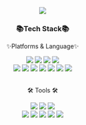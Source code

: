 <div align=center>
  <img src="https://capsule-render.vercel.app/api?type=waving&color=gradient&height=300&section=header&text=SSY1203%20github!&fontSize=90&animation=fadeIn" />	
  <h3 align='center' fontWeight='bold'>📚Tech Stack📚</h3>
  <p>✨Platforms & Language✨</p>
</div>


<div align="center">
  <img src="https://img.shields.io/badge/HTML5-E34F26?style=flat&logo=HTML5&logoColor=white"/>
  <img src="https://img.shields.io/badge/CSS3-1572B6?style=flat&logo=CSS3&logoColor=white"/>
  <img src="https://img.shields.io/badge/JavaScript-F7DF1E?style=flat&logo=JavaScript&logoColor=white"/>
  <img src="https://img.shields.io/badge/TypeScript-3178C6?style=flat&logo=TypeScript&logoColor=white"/><br>
  <img src="https://img.shields.io/badge/React-61DAFB?style=flat&logo=React&logoColor=white"/>
  <img src="https://img.shields.io/badge/Sass-CC6699?style=flat&logo=Sass&logoColor=white"/>
  <img src="https://img.shields.io/badge/Vite-646CFF?style=flat&logo=Vite&logoColor=white"/>
  <img src="https://img.shields.io/badge/Node.js-339933?style=flat&logo=Node.js&logoColor=white"/>
  <img src="https://img.shields.io/badge/Redux-764ABC?style=flat&logo=Redux&logoColor=white"/>
  <img src="https://img.shields.io/badge/Mantine-339AF0?style=flat&logo=Mantine&logoColor=white"/>
  <img src="https://img.shields.io/badge/.ENV-ECD53F?style=flat&logo=.ENV&logoColor=white"/>
</div>



<br>
<div align=center>
	<p>🛠 Tools 🛠</p>
</div>
<div align=center>
	<img src="https://img.shields.io/badge/Figma-F24E1E?style=flat&logo=Figma&logoColor=white" />
	<img src="https://img.shields.io/badge/Visual%20Studio%20Code-007ACC?style=flat&logo=VisualStudioCode&logoColor=white" />
	<img src="https://img.shields.io/badge/Android%20Studio-3DDC84?style=flat&logo=AndroidStudio&logoColor=white" />
	<br>
	<img src="https://img.shields.io/badge/Vercel-000000?style=flat&logo=Vercel&logoColor=white" />
	<img src="https://img.shields.io/badge/Git-F05032?style=flat&logo=Git&logoColor=white" />
	<img src="https://img.shields.io/badge/GitHub-181717?style=flat&logo=GitHub&logoColor=white" />
	<img src="https://img.shields.io/badge/Amazon%20AWS-232F3E?style=flat&logo=amazonaws&logoColor=white" />
	<img src="https://img.shields.io/badge/AWS%20Amplify-FF9900?style=flat&logo=AWS%20Amplify&logoColor=white" />
</div>
<br>
